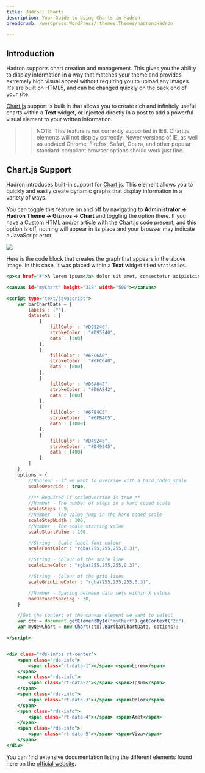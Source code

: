 ```yaml
---
title: Hadron: Charts
description: Your Guide to Using Charts in Hadron
breadcrumb: /wordpress:WordPress/!themes:Themes/hadron:Hadron

---
```


Introduction
-----

Hadron supports chart creation and management. This gives you the ability to display information in a way that matches your theme and provides extremely high visual appeal without requiring you to upload any images. It's are built on HTML5, and can be changed quickly on the back end of your site.

[Chart.js][chartjs] support is built in that allows you to create rich and infinitely useful charts within a **Text** widget, or injected directly in a post to add a powerful visual element to your written information.

>> NOTE: This feature is not currently supported in IE8. Chart.js elements will not display correctly. Newer versions of IE, as well as updated Chrome, Firefox, Safari, Opera, and other popular standard-compliant browser options should work just fine.

Chart.js Support
-----

Hadron introduces built-in support for [Chart.js][chartjs]. This element allows you to quickly and easily create dynamic graphs that display information in a variety of ways. 

You can toggle this feature on and off by navigating to **Administrator -> Hadron Theme -> Gizmos -> Chart** and toggling the option there. If you have a Custom HTML and/or article with the Chart.js code present, and this option is off, nothing will appear in its place and your browser may indicate a JavaScript error.

![][chart_1]

Here is the code block that creates the graph that appears in the above image. In this case, it was placed within a **Text** widget titled `Statistics`.

~~~ .html
<p><a href="#">A lorem ipsum</a> dolor sit amet, consectetur adipisicing elit. Nam, eos, labore molestias quis eaque dolorum exceptur</p>

<canvas id="myChart" height="318" width="500"></canvas>

<script type="text/javascript">
    var barChartData = {
        labels : [""],
        datasets : [
            {
                fillColor : "#D95240",
                strokeColor : "#D95240",
                data : [300]
            },
            {
                fillColor : "#6FC6A0",
                strokeColor : "#6FC6A0",
                data : [800]
            },
            {
                fillColor : "#D6A842",
                strokeColor : "#D6A842",
                data : [600]
            },
            {
                fillColor : "#6FB4C5",
                strokeColor : "#6FB4C5",
                data : [1000]
            },
            {
                fillColor : "#D49245",
                strokeColor : "#D49245",
                data : [400]
            }                                   
        ]
    },
    options = {
        //Boolean - If we want to override with a hard coded scale
        scaleOverride : true,
        
        //** Required if scaleOverride is true **
        //Number - The number of steps in a hard coded scale
        scaleSteps : 9,
        //Number - The value jump in the hard coded scale
        scaleStepWidth : 100,
        //Number - The scale starting value
        scaleStartValue : 100,

        //String - Scale label font colour  
        scaleFontColor : "rgba(255,255,255,0.3)",

        //String - Colour of the scale line
        scaleLineColor : "rgba(255,255,255,0.3)",

        //String - Colour of the grid lines
        scaleGridLineColor : "rgba(255,255,255,0.3)",   

        //Number - Spacing between data sets within X values
        barDatasetSpacing : 30, 
    }

    //Get the context of the canvas element we want to select
    var ctx = document.getElementById("myChart").getContext("2d");
    var myNewChart = new Chart(ctx).Bar(barChartData, options);

</script>


<div class="rds-infos rt-center">
    <span class="rds-info">
        <span class="rt-data-1"></span> <span>Lorem</span>
    </span>
    <span class="rds-info">
        <span class="rt-data-2"></span> <span>Ipsum</span>
    </span>
    <span class="rds-info">
        <span class="rt-data-3"></span> <span>Dolor</span>
    </span>
    <span class="rds-info">
        <span class="rt-data-4"></span> <span>Amet</span>
    </span>
    <span class="rds-info">
        <span class="rt-data-5"></span> <span>Viva</span>
    </span> 
</div>
~~~

You can find extensive documentation listing the different elements found here on the [official website][chartjs].

[chartjs]: http://chartjs.org
[fontawesome]: http://fortawesome.github.io/Font-Awesome/
[chart_1]: assets/chart.jpg
[chart_2]: assets/demo_3.jpeg
[list]: http://demo.rockettheme.com/wordpress-themes/Hadron/features/typography